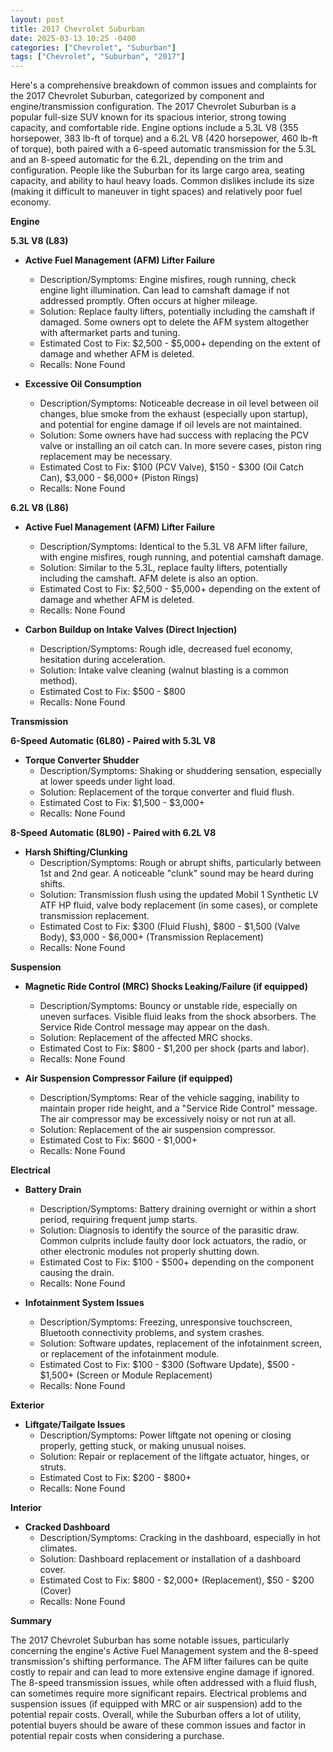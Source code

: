 ```yaml
---
layout: post
title: 2017 Chevrolet Suburban
date: 2025-03-13 10:25 -0400
categories: ["Chevrolet", "Suburban"]
tags: ["Chevrolet", "Suburban", "2017"]
---
```

Here's a comprehensive breakdown of common issues and complaints for the 2017 Chevrolet Suburban, categorized by component and engine/transmission configuration. The 2017 Chevrolet Suburban is a popular full-size SUV known for its spacious interior, strong towing capacity, and comfortable ride. Engine options include a 5.3L V8 (355 horsepower, 383 lb-ft of torque) and a 6.2L V8 (420 horsepower, 460 lb-ft of torque), both paired with a 6-speed automatic transmission for the 5.3L and an 8-speed automatic for the 6.2L, depending on the trim and configuration. People like the Suburban for its large cargo area, seating capacity, and ability to haul heavy loads. Common dislikes include its size (making it difficult to maneuver in tight spaces) and relatively poor fuel economy.

**Engine**

**5.3L V8 (L83)**

*   **Active Fuel Management (AFM) Lifter Failure**
    *   Description/Symptoms: Engine misfires, rough running, check engine light illumination. Can lead to camshaft damage if not addressed promptly. Often occurs at higher mileage.
    *   Solution: Replace faulty lifters, potentially including the camshaft if damaged. Some owners opt to delete the AFM system altogether with aftermarket parts and tuning.
    *   Estimated Cost to Fix: $2,500 - $5,000+ depending on the extent of damage and whether AFM is deleted.
    *   Recalls: None Found

*   **Excessive Oil Consumption**
    *   Description/Symptoms: Noticeable decrease in oil level between oil changes, blue smoke from the exhaust (especially upon startup), and potential for engine damage if oil levels are not maintained.
    *   Solution: Some owners have had success with replacing the PCV valve or installing an oil catch can. In more severe cases, piston ring replacement may be necessary.
    *   Estimated Cost to Fix: $100 (PCV Valve), $150 - $300 (Oil Catch Can), $3,000 - $6,000+ (Piston Rings)
    *   Recalls: None Found

**6.2L V8 (L86)**

*   **Active Fuel Management (AFM) Lifter Failure**
    *   Description/Symptoms: Identical to the 5.3L V8 AFM lifter failure, with engine misfires, rough running, and potential camshaft damage.
    *   Solution: Similar to the 5.3L, replace faulty lifters, potentially including the camshaft. AFM delete is also an option.
    *   Estimated Cost to Fix: $2,500 - $5,000+ depending on the extent of damage and whether AFM is deleted.
    *   Recalls: None Found

*   **Carbon Buildup on Intake Valves (Direct Injection)**
    *   Description/Symptoms: Rough idle, decreased fuel economy, hesitation during acceleration.
    *   Solution: Intake valve cleaning (walnut blasting is a common method).
    *   Estimated Cost to Fix: $500 - $800
    *   Recalls: None Found

**Transmission**

**6-Speed Automatic (6L80) - Paired with 5.3L V8**

*   **Torque Converter Shudder**
    *   Description/Symptoms: Shaking or shuddering sensation, especially at lower speeds under light load.
    *   Solution: Replacement of the torque converter and fluid flush.
    *   Estimated Cost to Fix: $1,500 - $3,000+
    *   Recalls: None Found

**8-Speed Automatic (8L90) - Paired with 6.2L V8**

*   **Harsh Shifting/Clunking**
    *   Description/Symptoms: Rough or abrupt shifts, particularly between 1st and 2nd gear. A noticeable "clunk" sound may be heard during shifts.
    *   Solution: Transmission flush using the updated Mobil 1 Synthetic LV ATF HP fluid, valve body replacement (in some cases), or complete transmission replacement.
    *   Estimated Cost to Fix: $300 (Fluid Flush), $800 - $1,500 (Valve Body), $3,000 - $6,000+ (Transmission Replacement)
    *   Recalls: None Found

**Suspension**

*   **Magnetic Ride Control (MRC) Shocks Leaking/Failure (if equipped)**
    *   Description/Symptoms: Bouncy or unstable ride, especially on uneven surfaces. Visible fluid leaks from the shock absorbers. The Service Ride Control message may appear on the dash.
    *   Solution: Replacement of the affected MRC shocks.
    *   Estimated Cost to Fix: $800 - $1,200 per shock (parts and labor).
    *   Recalls: None Found

*   **Air Suspension Compressor Failure (if equipped)**
    *   Description/Symptoms: Rear of the vehicle sagging, inability to maintain proper ride height, and a "Service Ride Control" message. The air compressor may be excessively noisy or not run at all.
    *   Solution: Replacement of the air suspension compressor.
    *   Estimated Cost to Fix: $600 - $1,000+
    *   Recalls: None Found

**Electrical**

*   **Battery Drain**
    *   Description/Symptoms: Battery draining overnight or within a short period, requiring frequent jump starts.
    *   Solution: Diagnosis to identify the source of the parasitic draw. Common culprits include faulty door lock actuators, the radio, or other electronic modules not properly shutting down.
    *   Estimated Cost to Fix: $100 - $500+ depending on the component causing the drain.
    *   Recalls: None Found

*   **Infotainment System Issues**
    *   Description/Symptoms: Freezing, unresponsive touchscreen, Bluetooth connectivity problems, and system crashes.
    *   Solution: Software updates, replacement of the infotainment screen, or replacement of the infotainment module.
    *   Estimated Cost to Fix: $100 - $300 (Software Update), $500 - $1,500+ (Screen or Module Replacement)
    *   Recalls: None Found

**Exterior**

*   **Liftgate/Tailgate Issues**
    *   Description/Symptoms: Power liftgate not opening or closing properly, getting stuck, or making unusual noises.
    *   Solution: Repair or replacement of the liftgate actuator, hinges, or struts.
    *   Estimated Cost to Fix: $200 - $800+
    *   Recalls: None Found

**Interior**

*   **Cracked Dashboard**
    *   Description/Symptoms: Cracking in the dashboard, especially in hot climates.
    *   Solution: Dashboard replacement or installation of a dashboard cover.
    *   Estimated Cost to Fix: $800 - $2,000+ (Replacement), $50 - $200 (Cover)
    *   Recalls: None Found

**Summary**

The 2017 Chevrolet Suburban has some notable issues, particularly concerning the engine's Active Fuel Management system and the 8-speed transmission's shifting performance.  The AFM lifter failures can be quite costly to repair and can lead to more extensive engine damage if ignored. The 8-speed transmission issues, while often addressed with a fluid flush, can sometimes require more significant repairs.  Electrical problems and suspension issues (if equipped with MRC or air suspension) add to the potential repair costs.  Overall, while the Suburban offers a lot of utility, potential buyers should be aware of these common issues and factor in potential repair costs when considering a purchase.

